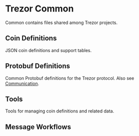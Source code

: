 # Trezor Common

Common contains files shared among Trezor projects.

## Coin Definitions

JSON coin definitions and support tables.

## Protobuf Definitions

Common Protobuf definitions for the Trezor protocol. Also see [Communication](communication/index.md).

## Tools

Tools for managing coin definitions and related data.

## Message Workflows
